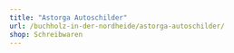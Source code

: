 ```yaml
---
title: "Astorga Autoschilder"
url: /buchholz-in-der-nordheide/astorga-autoschilder/
shop: Schreibwaren
---
```

